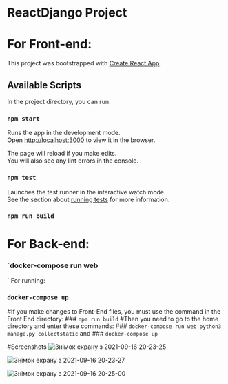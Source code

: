 # ReactDjango Project


# For Front-end:
This project was bootstrapped with [Create React App](https://github.com/facebook/create-react-app).

## Available Scripts

In the project directory, you can run:

### `npm start`

Runs the app in the development mode.\
Open [http://localhost:3000](http://localhost:3000) to view it in the browser.

The page will reload if you make edits.\
You will also see any lint errors in the console.

### `npm test`

Launches the test runner in the interactive watch mode.\
See the section about [running tests](https://facebook.github.io/create-react-app/docs/running-tests) for more information.

### `npm run build`

# For Back-end:

### `docker-compose run web <command>

`
For running:
### `docker-compose up`

#If you make changes to Front-End files, you must use the command in the Front End directory: ### `npm run build`
#Then you need to go to the home directory and enter these commands: ### `docker-compose run web python3 manage.py collectstatic` and ### `docker-compose up`


#Screenshots
![Знімок екрану з 2021-09-16 20-23-25](https://user-images.githubusercontent.com/79326174/133660147-548de6c0-d685-471a-8978-2293f673cdd8.png)

![Знімок екрану з 2021-09-16 20-23-27](https://user-images.githubusercontent.com/79326174/133660132-a6da66fb-3883-4f24-9e2a-59a0bba5103d.png)

![Знімок екрану з 2021-09-16 20-25-00](https://user-images.githubusercontent.com/79326174/133660111-e3cbaf00-d727-4232-8759-8b7d3ff83c69.png)


